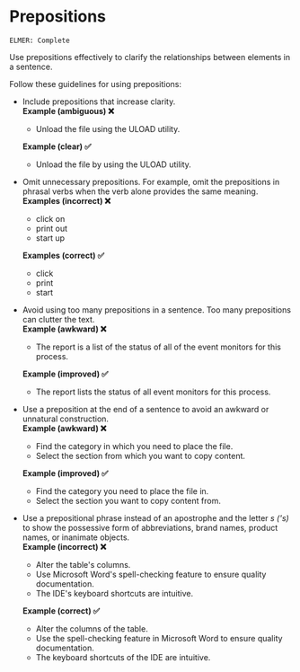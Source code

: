 # Prepositions

<code>ELMER: Complete</code>

Use prepositions effectively to clarify the relationships between elements in a sentence.

Follow these guidelines for using prepositions:  

- Include prepositions that increase clarity.  
  **Example (ambiguous) ❌**
    - Unload the file using the ULOAD utility.

  **Example (clear) ✅**
    - Unload the file by using the ULOAD utility.

- Omit unnecessary prepositions. For example, omit the prepositions in phrasal verbs when the verb alone provides the same meaning.  
  **Examples (incorrect) ❌**
    - click on
    - print out
    - start up

  **Examples (correct) ✅**
    - click
    - print
    - start

- Avoid using too many prepositions in a sentence. Too many prepositions can clutter the text.  
  **Example (awkward) ❌**
    - The report is a list of the status of all of the event monitors for this process.

  **Example (improved) ✅**
    - The report lists the status of all event monitors for this process.

- Use a preposition at the end of a sentence to avoid an awkward or unnatural construction.  
  **Example (awkward) ❌**
    - Find the category in which you need to place the file.
    - Select the section from which you want to copy content.

  **Example (improved) ✅**
    - Find the category you need to place the file in.
    - Select the section you want to copy content from.

- Use a prepositional phrase instead of an apostrophe and the letter *s ('s)* to show the possessive form of abbreviations, brand names, product names, or inanimate objects.  
  **Example (incorrect) ❌**
    - Alter the table's columns.
    - Use Microsoft Word's spell-checking feature to ensure quality documentation.
    - The IDE's keyboard shortcuts are intuitive.

  **Example (correct) ✅**
    - Alter the columns of the table.
    - Use the spell-checking feature in Microsoft Word to ensure quality documentation.
    - The keyboard shortcuts of the IDE are intuitive.